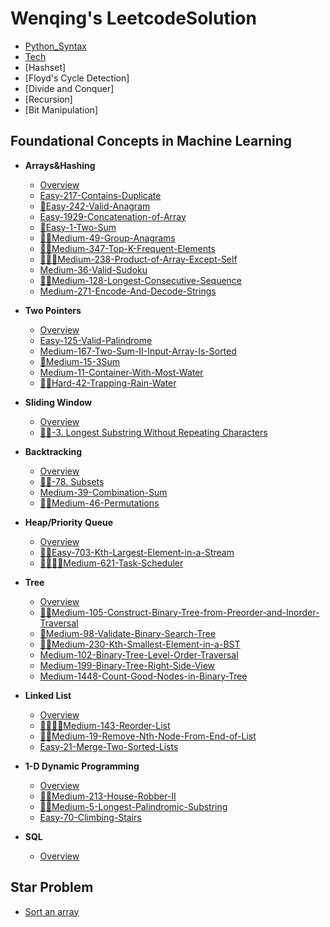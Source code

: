 # Wenqing's LeetcodeSolution
  - [Python_Syntax](python_syntax.md)
  - [Tech](tech.md)
  - [Hashset]
  - [Floyd's Cycle Detection]
  - [Divide and Conquer]
  - [Recursion]
  - [Bit Manipulation]
 



## Foundational Concepts in Machine Learning
- **Arrays&Hashing**
  - [Overview](Arrays&Hashing.md)
  - [Easy-217-Contains-Duplicate](Arrays&Hashing/217_Contains_Duplicate.md)
  - [🌟Easy-242-Valid-Anagram](Arrays&Hashing/242_Valid_Anagram.md)
  - [Easy-1929-Concatenation-of-Array](Arrays&Hashing/1929_Concatenation_of_Array.md)
  - [🌟Easy-1-Two-Sum](Arrays&Hashing/1_Two_Sum.md)
  - [🌟🌟Medium-49-Group-Anagrams](Arrays&Hashing/49_Group_Anagrams.md)
  - [🌟🌟Medium-347-Top-K-Frequent-Elements](Arrays&Hashing/347_Top_K_Frequent_Elements.md)
  - [🌟🌟🧠Medium-238-Product-of-Array-Except-Self](Arrays&Hashing/238_Product_of_Array_Except_Self.md)
  - [Medium-36-Valid-Sudoku](Arrays&Hashing/36_Valid_Sudoku.md)
  - [🌟🧠Medium-128-Longest-Consecutive-Sequence](Arrays&Hashing/128_Longest_Consecutive_Sequence.md)
  - [Medium-271-Encode-And-Decode-Strings](Arrays&Hashing/271_Encode_And_Decode_Strings.md)
- **Two Pointers**
  - [Overview](Two-Pointers.md)
  - [Easy-125-Valid-Palindrome](Two-Pointers/125-Valid-Palindrome.md)
  - [Medium-167-Two-Sum-II-Input-Array-Is-Sorted](Two-Pointers/167-Two-Sum-II-Input-Array-Is-Sorted.md)
  - [🌟Medium-15-3Sum](Two-Pointers/15-3Sum.md)
  - [Medium-11-Container-With-Most-Water](Two-Pointers/11-Container-With-Most-Water.md)
  - [🌟🧠Hard-42-Trapping-Rain-Water](Two-Pointers/42-Trapping-Rain-Water.md)
- **Sliding Window**
  - [Overview]()
  - [🌟🌟-3. Longest Substring Without Repeating Characters]()
- **Backtracking**
  - [Overview]()
  - [🌟🌟-78. Subsets](Backtracking/78-Subsets.md)
  - [Medium-39-Combination-Sum](Backtracking/Medium-39-Combination-Sum.md)
  - [🧠🧠Medium-46-Permutations](Backtracking/Medium-46-Permutations.md)
- **Heap/Priority Queue**
  - [Overview](Heap-Priority-Queue/Heap.md)
  - [🌟🌟Easy-703-Kth-Largest-Element-in-a-Stream](Heap-Priority-Queue/Easy-703-Kth-Largest-Element-in-a-Stream.md)
  - [🧠🧠🌟🌟Medium-621-Task-Scheduler](Heap-Priority-Queue/Medium-621-Task-Scheduler.md)
 
- **Tree**
  - [Overview](Tree/Tree.md)
  - [🧠🧠Medium-105-Construct-Binary-Tree-from-Preorder-and-Inorder-Traversal](Tree/Medium-105-Construct-Binary-Tree-from-Preorder-and-Inorder-Traversal.md)
  - [🧠Medium-98-Validate-Binary-Search-Tree](Tree/Medium-98-Validate-Binary-Search-Tree.md)
  - [🧠🧠Medium-230-Kth-Smallest-Element-in-a-BST](Tree/Medium-230-Kth-Smallest-Element-in-a-BST.md)
  - [Medium-102-Binary-Tree-Level-Order-Traversal](Tree/Medium-102-Binary-Tree-Level-Order-Traversal.md)
  - [Medium-199-Binary-Tree-Right-Side-View](Tree/Medium-199-Binary-Tree-Right-Side-View.md)
  - [Medium-1448-Count-Good-Nodes-in-Binary-Tree](Tree/Medium-1448-Count-Good-Nodes-in-Binary-Tree.md)

- **Linked List**
  - [Overview](Linked-List/Linked-List.md)
  - [🧠🧠🌟🌟Medium-143-Reorder-List](Linked-List/Medium-143-Reorder-List.md)
  - [🧠🧠Medium-19-Remove-Nth-Node-From-End-of-List](Linked-List/Medium-19-Remove-Nth-Node-From-End-of-List.md)
  - [Easy-21-Merge-Two-Sorted-Lists](Linked-List/Easy-21-Merge-Two-Sorted-Lists.md)
 
- **1-D Dynamic Programming**
  - [Overview](1-D-Dynamic-Programming/1-D-Dynamic-Programming.md)
  - [🧠🌟Medium-213-House-Robber-II](1-D-Dynamic-Programming/Medium-213-House-Robber-II.md)
  - [🧠🧠Medium-5-Longest-Palindromic-Substring](1-D-Dynamic-Programming/Medium-5-Longest-Palindromic-Substring.md)
  - [Easy-70-Climbing-Stairs](1-D-Dynamic-Programming/Easy-70-Climbing-Stairs.md)

- **SQL**
  - [Overview](SQL/sql.md)


## Star Problem
 - [Sort an array](Star-Problem/Sort_an_array.md)

